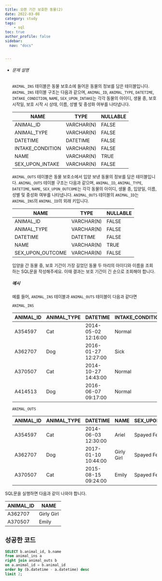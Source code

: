 ```yaml
---
title: 오랜 기간 보호한 동물(2)
date: 2022-03-08
category: study
tags:
    - sql
toc: true
author_profile: false
sidebar:
  nav: "docs"


---
```


- ###### 문제 설명

  `ANIMAL_INS` 테이블은 동물 보호소에 들어온 동물의 정보를 담은 테이블입니다. `ANIMAL_INS` 테이블 구조는 다음과 같으며, `ANIMAL_ID`, `ANIMAL_TYPE`, `DATETIME`, `INTAKE_CONDITION`, `NAME`, `SEX_UPON_INTAKE`는 각각 동물의 아이디, 생물 종, 보호 시작일, 보호 시작 시 상태, 이름, 성별 및 중성화 여부를 나타냅니다.

  | NAME             | TYPE       | NULLABLE |
  | ---------------- | ---------- | -------- |
  | ANIMAL_ID        | VARCHAR(N) | FALSE    |
  | ANIMAL_TYPE      | VARCHAR(N) | FALSE    |
  | DATETIME         | DATETIME   | FALSE    |
  | INTAKE_CONDITION | VARCHAR(N) | FALSE    |
  | NAME             | VARCHAR(N) | TRUE     |
  | SEX_UPON_INTAKE  | VARCHAR(N) | FALSE    |

  `ANIMAL_OUTS` 테이블은 동물 보호소에서 입양 보낸 동물의 정보를 담은 테이블입니다. `ANIMAL_OUTS` 테이블 구조는 다음과 같으며, `ANIMAL_ID`, `ANIMAL_TYPE`, `DATETIME`, `NAME`, `SEX_UPON_OUTCOME`는 각각 동물의 아이디, 생물 종, 입양일, 이름, 성별 및 중성화 여부를 나타냅니다. `ANIMAL_OUTS` 테이블의 `ANIMAL_ID`는 `ANIMAL_INS`의 `ANIMAL_ID`의 외래 키입니다.

  | NAME             | TYPE       | NULLABLE |
  | ---------------- | ---------- | -------- |
  | ANIMAL_ID        | VARCHAR(N) | FALSE    |
  | ANIMAL_TYPE      | VARCHAR(N) | FALSE    |
  | DATETIME         | DATETIME   | FALSE    |
  | NAME             | VARCHAR(N) | TRUE     |
  | SEX_UPON_OUTCOME | VARCHAR(N) | FALSE    |

  입양을 간 동물 중, 보호 기간이 가장 길었던 동물 두 마리의 아이디와 이름을 조회하는 SQL문을 작성해주세요. 이때 결과는 보호 기간이 긴 순으로 조회해야 합니다.

  ##### 예시

  예를 들어, `ANIMAL_INS` 테이블과 `ANIMAL_OUTS` 테이블이 다음과 같다면

  ```
  ANIMAL_INS
  ```

  | ANIMAL_ID | ANIMAL_TYPE | DATETIME            | INTAKE_CONDITION | NAME       | SEX_UPON_INTAKE |
  | --------- | ----------- | ------------------- | ---------------- | ---------- | --------------- |
  | A354597   | Cat         | 2014-05-02 12:16:00 | Normal           | Ariel      | Spayed Female   |
  | A362707   | Dog         | 2016-01-27 12:27:00 | Sick             | Girly Girl | Spayed Female   |
  | A370507   | Cat         | 2014-10-27 14:43:00 | Normal           | Emily      | Spayed Female   |
  | A414513   | Dog         | 2016-06-07 09:17:00 | Normal           | Rocky      | Neutered Male   |

  ```
  ANIMAL_OUTS
  ```

  | ANIMAL_ID | ANIMAL_TYPE | DATETIME            | NAME       | SEX_UPON_OUTCOME |
  | --------- | ----------- | ------------------- | ---------- | ---------------- |
  | A354597   | Cat         | 2014-06-03 12:30:00 | Ariel      | Spayed Female    |
  | A362707   | Dog         | 2017-01-10 10:44:00 | Girly Girl | Spayed Female    |
  | A370507   | Cat         | 2015-08-15 09:24:00 | Emily      | Spayed Female    |
  
SQL문을 실행하면 다음과 같이 나와야 합니다.
  
  | ANIMAL_ID | NAME       |
  | --------- | ---------- |
  | A362707   | Girly Girl |
| A370507   | Emily      |

## 성공한 코드

```sql
SELECT b.animal_id, b.name
from animal_ins a
right join animal_outs b
on a.animal_id = b.animal_id
order by (b.datetime - a.datetime) desc
limit 2;
```


